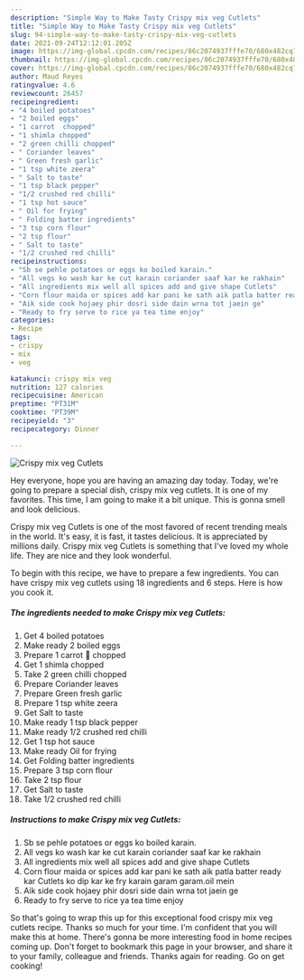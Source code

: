 ```yaml
---
description: "Simple Way to Make Tasty Crispy mix veg Cutlets"
title: "Simple Way to Make Tasty Crispy mix veg Cutlets"
slug: 94-simple-way-to-make-tasty-crispy-mix-veg-cutlets
date: 2021-09-24T12:12:01.205Z
image: https://img-global.cpcdn.com/recipes/86c2074937fffe70/680x482cq70/crispy-mix-veg-cutlets-recipe-main-photo.jpg
thumbnail: https://img-global.cpcdn.com/recipes/86c2074937fffe70/680x482cq70/crispy-mix-veg-cutlets-recipe-main-photo.jpg
cover: https://img-global.cpcdn.com/recipes/86c2074937fffe70/680x482cq70/crispy-mix-veg-cutlets-recipe-main-photo.jpg
author: Maud Reyes
ratingvalue: 4.6
reviewcount: 26457
recipeingredient:
- "4 boiled potatoes"
- "2 boiled eggs"
- "1 carrot  chopped"
- "1 shimla chopped"
- "2 green chilli chopped"
- " Coriander leaves"
- " Green fresh garlic"
- "1 tsp white zeera"
- " Salt to taste"
- "1 tsp black pepper"
- "1/2 crushed red chilli"
- "1 tsp hot sauce"
- " Oil for frying"
- " Folding batter ingredients"
- "3 tsp corn flour"
- "2 tsp flour"
- " Salt to taste"
- "1/2 crushed red chilli"
recipeinstructions:
- "Sb se pehle potatoes or eggs ko boiled karain."
- "All vegs ko wash kar ke cut karain coriander saaf kar ke rakhain"
- "All ingredients mix well all spices add and give shape Cutlets"
- "Corn flour maida or spices add kar pani ke sath aik patla batter ready kar Cutlets ko dip kar ke fry karain garam garam.oil mein"
- "Aik side cook hojaey phir dosri side dain wrna tot jaein ge"
- "Ready to fry serve to rice ya tea time enjoy"
categories:
- Recipe
tags:
- crispy
- mix
- veg

katakunci: crispy mix veg 
nutrition: 127 calories
recipecuisine: American
preptime: "PT31M"
cooktime: "PT39M"
recipeyield: "3"
recipecategory: Dinner

---
```



![Crispy mix veg Cutlets](https://img-global.cpcdn.com/recipes/86c2074937fffe70/680x482cq70/crispy-mix-veg-cutlets-recipe-main-photo.jpg)

Hey everyone, hope you are having an amazing day today. Today, we're going to prepare a special dish, crispy mix veg cutlets. It is one of my favorites. This time, I am going to make it a bit unique. This is gonna smell and look delicious.



Crispy mix veg Cutlets is one of the most favored of recent trending meals in the world. It's easy, it is fast, it tastes delicious. It is appreciated by millions daily. Crispy mix veg Cutlets is something that I've loved my whole life. They are nice and they look wonderful.


To begin with this recipe, we have to prepare a few ingredients. You can have crispy mix veg cutlets using 18 ingredients and 6 steps. Here is how you cook it.

<!--inarticleads1-->

##### The ingredients needed to make Crispy mix veg Cutlets:

1. Get 4 boiled potatoes
1. Make ready 2 boiled eggs
1. Prepare 1 carrot 🥕 chopped
1. Get 1 shimla chopped
1. Take 2 green chilli chopped
1. Prepare  Coriander leaves
1. Prepare  Green fresh garlic
1. Prepare 1 tsp white zeera
1. Get  Salt to taste
1. Make ready 1 tsp black pepper
1. Make ready 1/2 crushed red chilli
1. Get 1 tsp hot sauce
1. Make ready  Oil for frying
1. Get  Folding batter ingredients
1. Prepare 3 tsp corn flour
1. Take 2 tsp flour
1. Get  Salt to taste
1. Take 1/2 crushed red chilli




<!--inarticleads2-->

##### Instructions to make Crispy mix veg Cutlets:

1. Sb se pehle potatoes or eggs ko boiled karain.
1. All vegs ko wash kar ke cut karain coriander saaf kar ke rakhain
1. All ingredients mix well all spices add and give shape Cutlets
1. Corn flour maida or spices add kar pani ke sath aik patla batter ready kar Cutlets ko dip kar ke fry karain garam garam.oil mein
1. Aik side cook hojaey phir dosri side dain wrna tot jaein ge
1. Ready to fry serve to rice ya tea time enjoy




So that's going to wrap this up for this exceptional food crispy mix veg cutlets recipe. Thanks so much for your time. I'm confident that you will make this at home. There's gonna be more interesting food in home recipes coming up. Don't forget to bookmark this page in your browser, and share it to your family, colleague and friends. Thanks again for reading. Go on get cooking!
